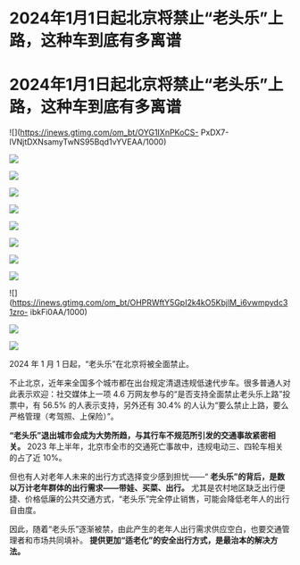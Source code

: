 # 2024年1月1日起北京将禁止“老头乐”上路，这种车到底有多离谱

# 2024年1月1日起北京将禁止“老头乐”上路，这种车到底有多离谱

![](https://inews.gtimg.com/om_bt/OYG1IXnPKoCS-
PxDX7-lVNjtDXNsamyTwNS95Bqd1vYVEAA/1000)

![](https://inews.gtimg.com/om_bt/OPBHqxPrYwYQ5AnYjIZAtF7i649cDV6PokNX9sdGhEQSIAA/1000)

![](https://inews.gtimg.com/om_bt/OmGEYRrRWLKltTAmSYVU5ULj2h-G04C3E98jVU84xAn9QAA/1000)

![](https://inews.gtimg.com/om_bt/OgPA2PEFkl4UcJKpDn9A5uSWOc36gHhIupXB3sX_SqFgMAA/1000)

![](https://inews.gtimg.com/om_bt/OeiZx5VK2PTDFn4N9D2Q7pZq_RsPDel6-KM_DujcuUxFsAA/1000)

![](https://inews.gtimg.com/om_bt/OcVJ1CpzGVCplXOs0StcvvAKa3wVCYB5vVmis_HhyT-4oAA/1000)

![](https://inews.gtimg.com/om_bt/OE8e8PZBWVnYgASAjfgbv3XW8bnouD578wLNRD9V2WbIkAA/1000)

![](https://inews.gtimg.com/om_bt/O3t2nvz7kUeM8lXAUrTP46dfH8j1qxeXY8JwazGqRfhXkAA/1000)

![](https://inews.gtimg.com/om_bt/OA4Y9XuxbEgXSEgjhH1NINDCratN8ONTgNxNZNbRMKu3sAA/1000)

![](https://inews.gtimg.com/om_bt/OHPRWftY5GpI2k4kO5KbjlM_i6vwmpydc31zro-
ibkFi0AA/1000)

![](https://inews.gtimg.com/om_bt/OMWo4NSJnunnKHHV0hKAKxy_GfO9Qr7y4jgk82Fe3y5V4AA/1000)

![](https://inews.gtimg.com/om_bt/ORdyMIJ2CH3zS0YpByw9V4TNk8bElEyT9unH3QiO8rDSIAA/1000)

2024 年 1 月 1 日起，“老头乐”在北京将被全面禁止。

不止北京，近年来全国多个城市都在出台规定清退违规低速代步车。很多普通人对此表示欢迎：社交媒体上一项 4.6
万网友参与的“是否支持全面禁止老头乐上路”投票中，有 56.5% 的人表示支持，另外还有 30.4%
的人认为“要么禁止上路，要么严格管理（考驾照、上保险）”。

**“老头乐”退出城市会成为大势所趋，与其行车不规范所引发的交通事故紧密相关。** 2023
年上半年，北京市全市的交通死亡事故中，违规电动三、四轮车相关的占了近 10%。

但也有人对老年人未来的出行方式选择变少感到担忧——“ **老头乐”的背后，是数以万计老年群体的出行需求——带娃、买菜、出行。**
尤其是农村地区缺乏出行便捷、价格低廉的公共交通方式，“老头乐”完全停止销售，可能会降低老年人的出行自由度。

因此，随着“老头乐”逐渐被禁，由此产生的老年人出行需求供应空白，也要交通管理者和市场共同填补。
**提供更加“适老化”的安全出行方式，是最治本的解决方法。**

